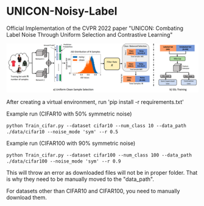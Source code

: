 # UNICON-Noisy-Label
Official Implementation of the CVPR 2022 paper "UNICON: Combating Label Noise Through Uniform Selection and Contrastive Learning"


<!-- ![Teaser](./Figure/Teaser.png) -->
![Framework](./Figure/Snip20220331_3.png)

After creating a virtual environment, run 'pip install -r requirements.txt'

	
Example run (CIFAR10 with 50% symmetric noise) 

	python Train_cifar.py --dataset cifar10 --num_class 10 --data_path ./data/cifar10 --noise_mode 'sym' --r 0.5 

Example run (CIFAR100 with 90% symmetric noise) 

	python Train_cifar.py --dataset cifar100 --num_class 100 --data_path ./data/cifar100 --noise_mode 'sym' --r 0.9 
	
This will throw an error as downloaded files will not be in proper folder. That is why they need to be manually moved to the "data_path".

For datasets other than CIFAR10 and CIFAR100, you need to manually download them. 
 
 
